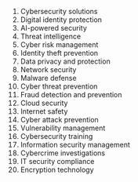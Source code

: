 1. Cybersecurity solutions
2. Digital identity protection
3. AI-powered security
4. Threat intelligence
5. Cyber risk management
6. Identity theft prevention
7. Data privacy and protection
8. Network security
9. Malware defense
10. Cyber threat prevention
11. Fraud detection and prevention
12. Cloud security
13. Internet safety
14. Cyber attack prevention
15. Vulnerability management
16. Cybersecurity training
17. Information security management
18. Cybercrime investigations
19. IT security compliance
20. Encryption technology
